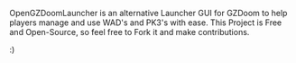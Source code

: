 OpenGZDoomLauncher is an alternative Launcher GUI for GZDoom to help players manage and use WAD's and PK3's with ease.
This Project is Free and Open-Source, so feel free to Fork it and make contributions.

:)
